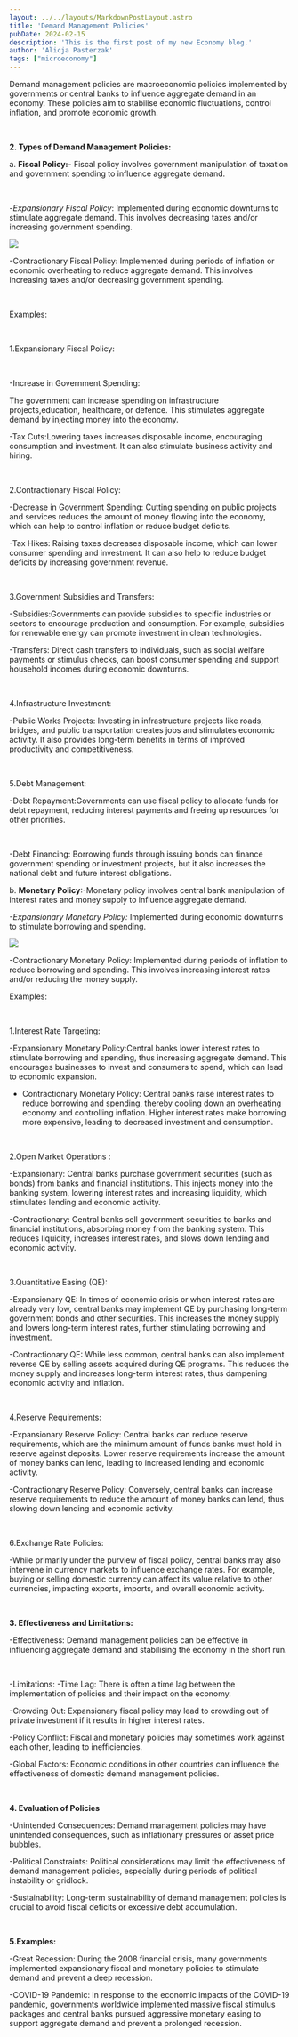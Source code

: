 ```yaml
---
layout: ../../layouts/MarkdownPostLayout.astro
title: 'Demand Management Policies'
pubDate: 2024-02-15
description: 'This is the first post of my new Economy blog.'
author: 'Alicja Pasterzak'
tags: ["microeconomy"]
---
```


<span class='h3'> Demand management policies are macroeconomic policies implemented by governments or central banks to influence aggregate demand in an economy. These policies aim to stabilise economic fluctuations, control inflation, and promote economic growth.</span>

<br>

**2. Types of Demand Management Policies:**

a. **Fiscal Policy:**- Fiscal policy involves government manipulation of taxation and  government spending to influence aggregate demand. 

<br>

-_Expansionary Fiscal Policy_: Implemented during economic downturns to stimulate aggregate demand. This involves decreasing taxes and/or increasing government spending.

<div class='flex justify-center'>

![](./images/ChartPost52.png)
</div>

-Contractionary Fiscal Policy: Implemented during periods of inflation or economic overheating to reduce aggregate demand. This involves increasing taxes and/or decreasing government spending.

<br>

Examples: 

<br>

1.Expansionary Fiscal Policy:

<br>

-Increase in Government Spending:

The government can increase spending on infrastructure projects,education, healthcare, or defence. This stimulates aggregate demand by injecting money into the economy.

-Tax Cuts:Lowering taxes increases disposable income, encouraging consumption and investment. It can also stimulate business activity and hiring.

<br>

2.Contractionary Fiscal Policy:

-Decrease in Government Spending: Cutting spending on public projects and services reduces the amount of money flowing into the economy, which can help to control inflation or reduce budget deficits.

-Tax Hikes: Raising taxes decreases disposable income, which can lower consumer spending and investment. It can also help to reduce budget deficits by increasing government revenue.

<br>

3.Government Subsidies and Transfers:

-Subsidies:Governments can provide subsidies to specific industries or sectors to encourage production and consumption. For example, subsidies for renewable energy can promote investment in clean technologies.

-Transfers: Direct cash transfers to individuals, such as social welfare payments or stimulus checks, can boost consumer spending and support household incomes during economic downturns.

<br>

4.Infrastructure Investment: 

-Public Works Projects: Investing in infrastructure projects like roads, bridges, and public transportation creates jobs and stimulates economic activity. It also provides long-term benefits in terms of improved productivity and competitiveness.

<br>

5.Debt Management:

-Debt Repayment:Governments can use fiscal policy to allocate funds for debt repayment, reducing interest payments and freeing up resources for other priorities.

<br>

-Debt Financing: Borrowing funds through issuing bonds can finance government spending or investment projects, but it also increases the national debt and future interest obligations.

b. **Monetary Policy**:-Monetary policy involves central bank manipulation of interest rates and money supply to influence aggregate demand.
       
_-Expansionary Monetary Policy:_ Implemented during economic downturns to stimulate borrowing and spending. 
<div class='flex justify-center'>

![](./images/testPost5.png)
</div>
 
-Contractionary Monetary Policy: Implemented during periods of inflation to reduce borrowing and spending. This involves increasing interest rates and/or reducing the money supply.


Examples:

<br>

1.Interest Rate Targeting:

-Expansionary Monetary Policy:Central banks lower interest rates to stimulate borrowing and spending, thus increasing aggregate demand. This encourages businesses to invest and consumers to spend, which can lead to economic expansion.

- Contractionary Monetary Policy: Central banks raise interest rates to reduce borrowing and spending, thereby cooling down an overheating economy and controlling inflation. Higher interest rates make borrowing more expensive, leading to decreased investment and consumption.

<br>

2.Open Market Operations :

-Expansionary: Central banks purchase government securities (such as bonds) from banks and financial institutions. This injects money into the banking system, lowering interest rates and increasing liquidity, which stimulates lending and economic activity.

-Contractionary: Central banks sell government securities to banks and financial institutions, absorbing money from the banking system. This reduces liquidity, increases interest rates, and slows down lending and economic activity.

<br>

3.Quantitative Easing (QE):

-Expansionary QE: In times of economic crisis or when interest rates are already very low, central banks may implement QE by purchasing long-term government bonds and other securities. This increases the money supply and lowers long-term interest rates, further stimulating borrowing and investment.

-Contractionary QE: While less common, central banks can also implement reverse QE by selling assets acquired during QE programs. This reduces the money supply and increases long-term interest rates, thus dampening economic activity and inflation.

<br>

4.Reserve Requirements:

-Expansionary Reserve Policy: Central banks can reduce reserve requirements, which are the minimum amount of funds banks must hold in reserve against deposits. Lower reserve requirements increase the amount of money banks can lend, leading to increased lending and economic activity.

-Contractionary Reserve Policy: Conversely, central banks can increase reserve requirements to reduce the amount of money banks can lend, thus slowing down lending and economic activity.

<br>

6.Exchange Rate Policies:

-While primarily under the purview of fiscal policy, central banks may also intervene in currency markets to influence exchange rates. For example, buying or selling domestic currency can affect its value relative to other currencies, impacting exports, imports, and overall economic activity.

<br>

**3. Effectiveness and Limitations:**

<span class="red-text">-Effectiveness:</span> Demand management policies can be effective in influencing aggregate demand and stabilising the economy in the short run.

<br>

<span class="red-text">-Limitations:</span>
-Time Lag: There is often a time lag between the implementation of policies and their impact on the economy.

-Crowding Out: Expansionary fiscal policy may lead to crowding out of private investment if it results in higher interest rates.

-Policy Conflict: Fiscal and monetary policies may sometimes work against each other, leading to inefficiencies.

-Global Factors: Economic conditions in other countries can influence the effectiveness of domestic demand management policies.

<br>

**4. Evaluation of Policies**

-Unintended Consequences: Demand management policies may have unintended consequences, such as inflationary pressures or asset price bubbles.

-Political Constraints: Political considerations may limit the effectiveness of demand management policies, especially during periods of political instability or gridlock.

-Sustainability: Long-term sustainability of demand management policies is crucial to avoid fiscal deficits or excessive debt accumulation.

<br>

**5.Examples:**

-Great Recession: During the 2008 financial crisis, many governments implemented expansionary fiscal and monetary policies to stimulate demand and prevent a deep recession.

-COVID-19 Pandemic: In response to the economic impacts of the COVID-19 pandemic, governments worldwide implemented massive fiscal stimulus packages and central banks pursued aggressive monetary easing to support aggregate demand and prevent a prolonged recession.


